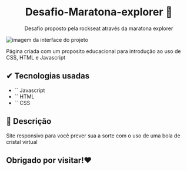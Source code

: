  <h1 align="center"> Desafio-Maratona-explorer 🚀
</h1>

<p align="center"> Desafio proposto pela rockseat através da maratona explorer 
</p>

![imagem da interface do projeto](https://user-images.githubusercontent.com/107797969/176252490-717c78a5-ded0-4726-ad35-077ac09656b9.png)

<p> Página criada com um proposito educacional para introdução ao uso de CSS, HTML e Javascript </p>

## ✔ Tecnologias usadas

- `` Javascript
- `` HTML
- `` CSS

## 🔮 Descrição

<p> Site responsivo para você prever sua a sorte com o uso de uma bola de cristal virtual </p>

## Obrigado por visitar!❤️



